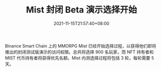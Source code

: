 ﻿---
title: "Mist 封闭 Beta 演示选择开始"
date: 2021-11-15T21:57:40+08:00
lastmod: 2021-11-15T16:45:40+08:00
draft: false
authors: ["Drew"]
description: "Binance Smart Chain 上的 MMORPG Mist 已经开始选择过程，以获得他们即将推出的封闭测试版演示的访问权限。总共将选择 900 名玩家，而 NFT 持有者和 MIST 代币持有者将获得优先名额。Mist 内测选择过程将包括 3 轮，每轮需要 5 天。"
featuredImage: "mist-closed-beta-demo-selection-started.png"
tags: ["Virtual World","虚拟世界","Play to Earn"]
categories: ["news"]
news: ["虚拟世界"]
weight: 
lightgallery: true
pinned: false
recommend: false
recommend1: false
---

Binance Smart Chain 上的 MMORPG Mist 已经开始选择过程，以获得他们即将推出的封闭测试版演示的访问权限。总共将选择 900 名玩家，而 NFT 持有者和 MIST 代币持有者将获得优先名额。Mist 内测选择过程将包括 3 轮，每轮需要 5 天。

<!--more-->

